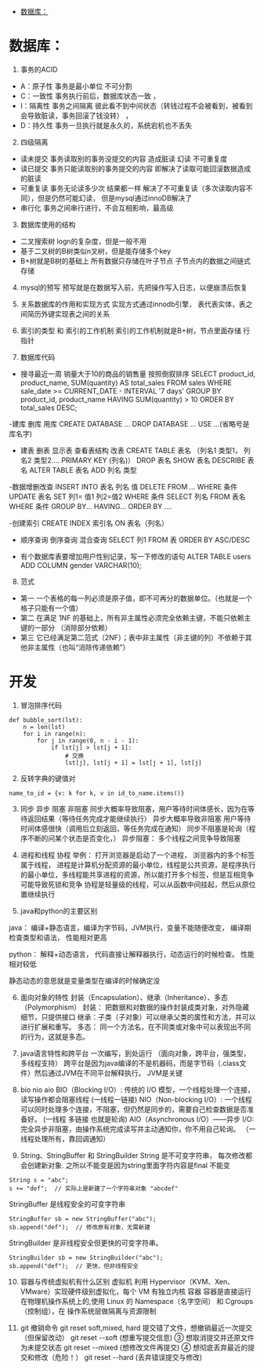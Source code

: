 - [数据库：](#----)
# 数据库：
1. 事务的ACID
- A：原子性 事务是最小单位 不可分割
- C：一致性 事务执行前后，数据库状态一致 ，
- I：隔离性 事务之间隔离 彼此看不到中间状态（转钱过程不会被看到，被看到会导致脏读，事务回滚了钱没转） ，
- D：持久性 事务一旦执行就是永久的，系统宕机也不丢失


2. 四级隔离
- 读未提交 事务读取别的事务没提交的内容 造成脏读 幻读 不可重复度
- 读已提交 事务只能读取别的事务提交的内容 即解决了读取可能回滚数据造成的脏读
- 可重复读 事务无论读多少次 结果都一样 解决了不可重复读（多次读取内容不同），但是仍然可能幻读， 但是mysql通过innoDB解决了
- 串行化 事务之间串行进行，不会互相影响，最高级


3. 数据库使用的结构
- 二叉搜索树 logn的复杂度，但是一般不用
- 基于二叉树的B树类似n叉树，但是能存储多个key
- B+树就是B树的基础上 所有数据只存储在叶子节点 子节点内的数据之间链式存储

  
4. mysql的预写
  预写就是在数据写入前，先把操作写入日志，以便崩溃后恢复



5. 关系数据库的作用和实现方式
实现方式通过innodb引擎，  表代表实体，表之间简历外键实现表之间的关系



6. 索引的类型 和 索引的工作机制
索引的工作机制就是B+树，节点里面存储 行指针



7. 数据库代码
- 搜寻最近一周 销量大于10的商品的销售量 按照倒叙排序
SELECT
    product_id,
    product_name,
    SUM(quantity) AS total_sales
FROM
    sales
WHERE
    sale_date >= CURRENT_DATE - INTERVAL '7 days'
GROUP BY
    product_id,
    product_name
HAVING
    SUM(quantity) > 10
ORDER BY
    total_sales DESC;

-建库 删库 用库
CREATE DATABASE ...
DROP DATABASE ...
USE ...(省略号是库名字)

- 建表 删表 显示表 查看表结构 改表
CREATE TABLE 表名 （列名1 类型1， 列名2 类型2.... PRIMARY KEY (列名)）
DROP 表名
SHOW 表名
DESCRIBE 表名
ALTER TABLE 表名 ADD 列名 类型

-数据增删改查
INSERT INTO 表名 列名 值
DELETE FROM ... WHERE 条件
UPDATE 表名 SET 列1= 值1 列2=值2 WHERE 条件
SELECT 列名 FROM 表名 WHERE 条件 GROUP BY... HAVING... ORDER BY ....

-创建索引 
CREATE INDEX 索引名 ON 表名（列名）




- 顺序查询 倒序查询 混合查询
SELECT 列1 FROM 表 ORDER BY ASC/DESC 

- 有个数据库表要增加用户性别记录，写一下修改的语句
ALTER TABLE users
ADD COLUMN gender VARCHAR(10);


8. 范式
- 第一 一个表格的每一列必须是原子值，即不可再分的数据单位。（也就是一个格子只能有一个值）
- 第二 在满足 1NF 的基础上，所有非主属性必须完全依赖主键，不能只依赖主键的一部分 （消除部分依赖）
- 第三 它已经满足第二范式（2NF）；表中非主属性（非主键的列）不依赖于其他非主属性（也叫“消除传递依赖”）


# 开发

1. 冒泡排序代码
```
def bubble_sort(lst):
    n = len(lst)
    for i in range(n):
        for j in range(0, n - i - 1):
            if lst[j] > lst[j + 1]:
                # 交换
                lst[j], lst[j + 1] = lst[j + 1], lst[j]

```

2. 反转字典的键值对
```
name_to_id = {v: k for k, v in id_to_name.items()}
```

3. 同步 异步 阻塞 非阻塞
同步大概率导致阻塞，用户等待时间体感长，因为在等待返回结果（等待任务完成才能继续执行）
异步大概率导致非阻塞 用户等待时间体感很快（调用后立刻返回，等任务完成在通知）
同步不阻塞是轮询（程序不断的问某个状态是否变化，）
异步阻塞： 多个线程之间竞争导致阻塞


4. 进程和线程 协程
举例： 打开浏览器是启动了一个进程， 浏览器内的多个标签属于线程， 进程是计算机分配资源的最小单位，线程是公共资源，是程序执行的最小单位，多线程能共享进程的资源，所以能打开多个标签，但是互相竞争可能导致死锁和竞争
协程是轻量级的线程，可以从函数中间挂起，然后从原位置继续执行

5. java和python的主要区别

java： 编译+静态语言，编译为字节码，JVM执行，变量不能随便改变， 编译期检查类型和语法， 性能相对更高

python： 解释+动态语言， 代码直接让解释器执行，动态运行的时候检查。 性能相对较低

静态动态的意思就是变量类型在编译的时候确定没

6. 面向对象的特性
封装（Encapsulation）、继承（Inheritance）、多态（Polymorphism）
封装： 把数据和对数据的操作封装成类对象，对外隐藏细节，只提供接口
继承：子类（子对象）可以继承父类的属性和方法，并可以进行扩展和重写。
多态： 同一个方法名，在不同类或对象中可以表现出不同的行为，这就是多态。
 
7. java语言特性和跨平台
一次编写，到处运行 （面向对象，跨平台，强类型，多线程支持）
跨平台是因为java编译的不是机器码，而是字节码（.class文件）然后通过JVM在不同平台解释执行。 JVM是关键

8. bio nio aio
BIO（Blocking I/O）:  传统的 I/O 模型，一个线程处理一个连接，读写操作都会阻塞线程 (一线程一链接)
NIO（Non-blocking I/O）: 一个线程可以同时处理多个连接，不阻塞，但仍然是同步的，需要自己检查数据是否准备好。 (一线程 多链接 也就是轮询)
AIO（Asynchronous I/O）——异步 I/O: 完全异步非阻塞，由操作系统完成读写并主动通知你，你不用自己轮询。 （一线程处理所有，靠回调通知）


9. String、StringBuffer 和 StringBuilder
String 是不可变字符串， 每次修改都会创建新对象. 之所以不能变是因为string里面字符内容是final 不能变

```
String s = "abc";
s += "def";  // 实际上是新建了一个字符串对象 "abcdef"

```
StringBuffer 是线程安全的可变字符串

```
StringBuffer sb = new StringBuffer("abc");
sb.append("def");  // 修改原有对象，无需新建

```
StringBuilder 是非线程安全但更快的可变字符串。
```
StringBuilder sb = new StringBuilder("abc");
sb.append("def");  // 更快，但非线程安全

```

10. 容器与传统虚拟机有什么区别
虚拟机	利用 Hypervisor（KVM、Xen、VMware）实现硬件级别虚拟化，每个 VM 有独立内核
容器	 容器是直接运行在物理机操作系统上的,使用 Linux 的 Namespace（名字空间） 和 Cgroups（控制组），在 操作系统层做隔离与资源限制

11. git 撤销命令 git reset soft,mixed, hard 
提交错了文件，想撤销最近一次提交（但保留改动）	git reset --soft (想重写提交信息)
③	想取消提交并还原文件为未提交状态	git reset --mixed (想修改文件再提交)
④	想彻底丢弃最近的提交和修改（危险！）	git reset --hard (丢弃错误提交与修改)
